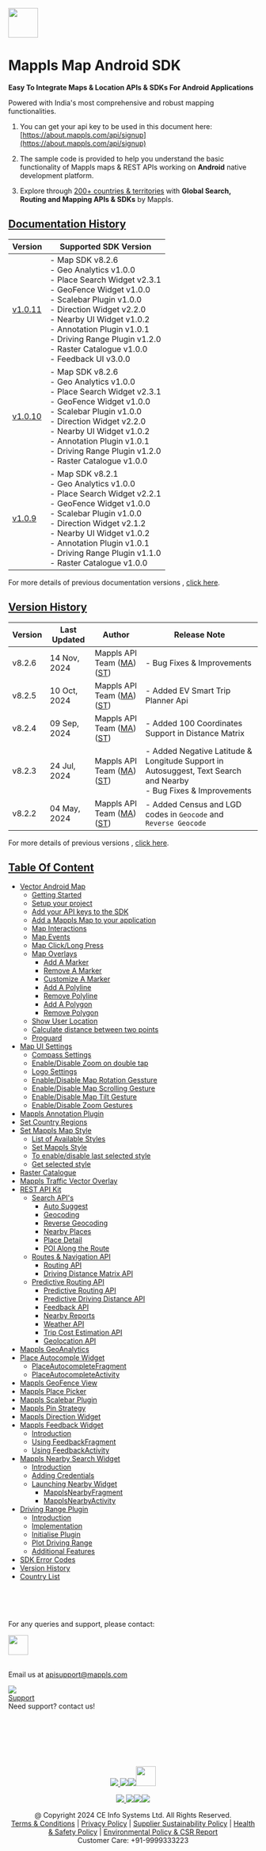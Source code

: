 [<img src="https://about.mappls.com/images/mappls-b-logo.svg" height="60"/> </p>](https://www.mapmyindia.com/api)

# Mappls Map Android SDK

**Easy To Integrate Maps & Location APIs & SDKs For Android Applications**

Powered with India's most comprehensive and robust mapping functionalities.

1. You can get your api key to be used in this document here: [https://about.mappls.com/api/signup](https://about.mappls.com/api/signup)

2. The sample code is provided to help you understand the basic functionality of Mappls maps & REST APIs working on **Android** native development platform.

4. Explore through [200+ countries & territories](https://github.com/MapmyIndia/mapmyindia-rest-api/blob/master/docs/countryISO.md) with **Global Search, Routing and Mapping APIs & SDKs** by Mappls.

## [Documentation History]()

| Version                         | Supported SDK Version                                                                                                                                                                                                                                                                                               | 
|---------------------------------|---------------------------------------------------------------------------------------------------------------------------------------------------------------------------------------------------------------------------------------------------------------------------------------------------------------------|
| [v1.0.11](../v1.0.11/README.md) | - Map SDK v8.2.6 <br/> - Geo Analytics v1.0.0 <br/> - Place Search Widget v2.3.1 <br/> - GeoFence Widget v1.0.0 <br/> - Scalebar Plugin v1.0.0 <br/> - Direction Widget v2.2.0 <br/> - Nearby UI Widget v1.0.2 <br/> - Annotation Plugin v1.0.1 <br/> - Driving Range Plugin v1.2.0 <br/> - Raster Catalogue v1.0.0 <br/> - Feedback UI v3.0.0 |
| [v1.0.10](docs/v1.0.10/README.md) | - Map SDK v8.2.6 <br/> - Geo Analytics v1.0.0 <br/> - Place Search Widget v2.3.1 <br/> - GeoFence Widget v1.0.0 <br/> - Scalebar Plugin v1.0.0 <br/> - Direction Widget v2.2.0 <br/> - Nearby UI Widget v1.0.2 <br/> - Annotation Plugin v1.0.1 <br/> - Driving Range Plugin v1.2.0 <br/> - Raster Catalogue v1.0.0 |
| [v1.0.9](docs/v1.0.9/README.md) | - Map SDK v8.2.1 <br/> - Geo Analytics v1.0.0 <br/> - Place Search Widget v2.2.1 <br/> - GeoFence Widget v1.0.0 <br/> - Scalebar Plugin v1.0.0 <br/> - Direction Widget v2.1.2 <br/> - Nearby UI Widget v1.0.2 <br/> - Annotation Plugin v1.0.1 <br/> - Driving Range Plugin v1.1.0 <br/> - Raster Catalogue v1.0.0 |

For more details of previous documentation versions , [click here](docs/v1.0.11/Doc-Version-History.md).

## [Version History]()

| Version | Last Updated      | Author | Release Note                                                                                                                                                                                         | 
|---------|-------------------| ---- |------------------------------------------------------------------------------------------------------------------------------------------------------------------------------------------------------|
| v8.2.6  | 14 Nov, 2024     | Mappls API Team ([MA](https://github.com/mdakram)) ([ST](https://github.com/saksham66)) | - Bug Fixes & Improvements                                                                                           |
| v8.2.5  | 10 Oct, 2024     | Mappls API Team ([MA](https://github.com/mdakram)) ([ST](https://github.com/saksham66)) | - Added EV Smart Trip Planner Api                                                                                            |
| v8.2.4  | 09 Sep, 2024     | Mappls API Team ([MA](https://github.com/mdakram)) ([ST](https://github.com/saksham66)) | - Added 100 Coordinates Support in Distance Matrix                                                                                            |
| v8.2.3  | 24 Jul, 2024     | Mappls API Team ([MA](https://github.com/mdakram)) ([ST](https://github.com/saksham66)) | - Added Negative Latitude & Longitude Support in Autosuggest, Text Search and Nearby <br/> - Bug Fixes & Improvements                                                                                            |
| v8.2.2  | 04 May, 2024     | Mappls API Team ([MA](https://github.com/mdakram)) ([ST](https://github.com/saksham66)) | - Added Census and LGD codes in `Geocode` and `Reverse Geocode`                                                                                                                       |


For more details of previous versions , [click here](docs/v1.0.11/Version-History.md).


## [Table Of Content]()
- [Vector Android Map](docs/v1.0.11/Getting-Started.md)
    * [Getting Started](docs/v1.0.11/Getting-Started.md#getting-started)
    * [Setup your project](docs/v1.0.11/Getting-Started.md#setup-your-project)
    * [Add your API keys to the SDK](docs/v1.0.11/Getting-Started.md#add-your-api-keys-to-the-sdk)
    * [Add a Mappls Map to your application](docs/v1.0.11/Getting-Started.md#add-a-mappls-map-to-your-application)
    * [Map Interactions](docs/v1.0.11/Getting-Started.md#map-interactions)
    * [Map Events](docs/v1.0.11/Getting-Started.md#map-events)
    * [Map Click/Long Press](docs/v1.0.11/Getting-Started.md#map-clicklong-press)
    * [Map Overlays](docs/v1.0.11/Getting-Started.md#map-overlays)
        - [Add A Marker](docs/v1.0.11/Getting-Started.md#add-a-marker)
        - [Remove A Marker](docs/v1.0.11/Getting-Started.md#remove-a-marker)
        - [Customize A Marker](docs/v1.0.11/Getting-Started.md#customize-a-marker)
        - [Add A Polyline](docs/v1.0.11/Getting-Started.md#add-a-polyline)
        - [Remove Polyline](docs/v1.0.11/Getting-Started.md#remove-polyline)
        - [Add A Polygon](docs/v1.0.11/Getting-Started.md#add-a-polygon)
        - [Remove Polygon](docs/v1.0.11/Getting-Started.md#remove-polygon)
    * [Show User Location](docs/v1.0.11/Getting-Started.md#show-user-location)
    * [Calculate distance between two points](docs/v1.0.11/Getting-Started.md#calculate-distance-between-two-points)
    * [Proguard](docs/v1.0.11/Getting-Started.md#proguard)
- [Map UI Settings](docs/v1.0.11/Map-UI-Settings.md)
    * [Compass Settings](docs/v1.0.11/Map-UI-Settings.md#compass-settings)
    * [Enable/Disable Zoom on double tap](docs/v1.0.11/Map-UI-Settings.md#enabledisable-zoom-on-double-tap)
    * [Logo Settings](docs/v1.0.11/Map-UI-Settings.md#logo-settings)
    * [Enable/Disable Map Rotation Gessture](docs/v1.0.11/Map-UI-Settings.md#enable-disable-map-rotation-gesture)
    * [Enable/Disable Map Scrolling Gesture](docs/v1.0.11/Map-UI-Settings.md#enabledisable-map-scrolling-gesture)
    * [Enable/Disable Map Tilt Gesture](docs/v1.0.11/Map-UI-Settings.md#enable-disable-map-tilt-gesture)
    * [Enable/Disable Zoom Gestures](docs/v1.0.11/Map-UI-Settings.md#enabledisable-zoom-gesture)
- [Mappls Annotation Plugin](docs/v1.0.11/AnnotationPlugin.md)
- [Set Country Regions](docs/v1.0.11/Set-Regions.md)
- [Set Mappls Map Style](docs/v1.0.11/Map-Style.md)
    * [List of Available Styles](docs/v1.0.11/Map-Style.md#list-of-available-styles)
    * [Set Mappls Style](docs/v1.0.11/Map-Style.md#set-mappls-style)
    * [To enable/disable last selected style](docs/v1.0.11/Map-Style.md#to-enabledisable-last-selected-style)
    * [Get selected style](docs/v1.0.11/Map-Style.md#get-selected-style)
- [Raster Catalogue](docs/v1.0.11/raster_catalogue.md)
- [Mappls Traffic Vector Overlay](docs/v1.0.11/Traffic-Vector-Overlay.md)
- [REST API Kit](docs/v1.0.11/Search-Api.md)
    * [Search API's](docs/v1.0.11/Search-Api.md)
        - [Auto Suggest](docs/v1.0.11/Search-Api.md#auto-suggest)
        - [Geocoding](docs/v1.0.11/Search-Api.md#geocoding)
        - [Reverse Geocoding](docs/v1.0.11/Search-Api.md#reverse-geocoding)
        - [Nearby Places](docs/v1.0.11/Search-Api.md#nearby-places)
        - [Place Detail](docs/v1.0.11/Search-Api.md#place-details)
        - [POI Along the Route](docs/v1.0.11/Search-Api.md#poi-along-the-route)
    * [Routes & Navigation API](docs/v1.0.11/Routing-API.md)
        - [Routing API](docs/v1.0.11/Routing-API.md#routing-api)
        - [Driving Distance Matrix API](docs/v1.0.11/Routing-API.md#driving-distance-matrix-api)
  * [Predictive Routing API](docs/v1.0.11/Predictive-Route-APIs.md)
      - [Predictive Routing API](docs/v1.0.11/Predictive-Route-APIs.md#predictive-routing-api)
      - [Predictive Driving Distance API](docs/v1.0.11/Predictive-Route-APIs.md#predictive-distance)
    * [Feedback API](docs/v1.0.11/Feedback.md)
    * [Nearby Reports](docs/v1.0.11/Nearby-Report.md)
    * [Weather API](docs/v1.0.11/Weather-API.md)
    * [Trip Cost Estimation API](docs/v1.0.11/trip-cost-estimation.md)
    * [Geolocation API](docs/v1.0.11/Geolocation.md)
- [Mappls GeoAnalytics](docs/v1.0.11/Geoanalytics.md)
- [Place Autocomple Widget](docs/v1.0.11/Place-Autocomplete.md)
    * [PlaceAutocompleteFragment](docs/v1.0.11/Place-Autocomplete.md#placeautocompletefragment)
    * [PlaceAutocompleteActivity](docs/v1.0.11/Place-Autocomplete.md#placeautocompleteactivity)
- [Mappls GeoFence View](docs/v1.0.11/GeoFence-View.md)
- [Mappls Place Picker](docs/v1.0.11/Place-Picker.md)
- [Mappls Scalebar Plugin](docs/v1.0.11/Scalebar-Plugin.md)
- [Mappls Pin Strategy](docs/v1.0.11/MapplsPinStrategy.md)
- [Mappls Direction Widget](docs/v1.0.11/Direction-Widget.md)
- [Mappls Feedback Widget](docs/v1.0.11/FeedbackUI.md)
    * [Introduction](docs/v1.0.11/FeedbackUI.md)
    * [Using FeedbackFragment](docs/v1.0.11/FeedbackUI.md#using-feedbackfragment)
    * [Using FeedbackActivity](docs/v1.0.11/FeedbackUI.md#using-feedbackactivity)
- [Mappls Nearby Search Widget](docs/v1.0.11/Nearby-Widget.md)
    * [Introduction](docs/v1.0.11/Nearby-Widget.md#introduction)
    * [Adding Credentials](docs/v1.0.11/Nearby-Widget.md#step-2----adding-credentials)
    * [Launching Nearby Widget](docs/v1.0.11/Nearby-Widget.md#step-3----launching-nearby-widget)
        - [MapplsNearbyFragment](docs/v1.0.11/Nearby-Widget.md#mapplsnearbyfragment)
        - [MapplsNearbyActivity](docs/v1.0.11/Nearby-Widget.md#mapplsnearbyactivity)
- [Driving Range Plugin](docs/v1.0.11/Driving-Range-Plugin.md)
    - [Introduction](docs/v1.0.11/Driving-Range-Plugin.md#introduction)
    - [Implementation](docs/v1.0.11/Driving-Range-Plugin.md#implementation)
    - [Initialise Plugin](docs/v1.0.11/Driving-Range-Plugin.md#initialise-plugin)
    - [Plot Driving Range](docs/v1.0.11/Driving-Range-Plugin.md#plot-driving-range)
    - [Additional Features](docs/v1.0.11/Driving-Range-Plugin.md#additional-features)
- [SDK Error Codes](docs/v1.0.11/SDK-Error-code.md)
- [Version History](docs/v1.0.11/Version-History.md)
- [Country List](https://github.com/mappls-api/mappls-rest-apis/blob/main/docs/countryISO.md)

<br><br><br>

For any queries and support, please contact:

[<img src="https://about.mappls.com/images/mappls-logo.svg" height="40"/> </p>](https://about.mappls.com/api/)    
Email us at [apisupport@mappls.com](mailto:apisupport@mappls.com)


![](https://www.mapmyindia.com/api/img/icons/support.png)    
[Support](https://about.mappls.com/contact/)    
Need support? contact us!

<br></br>    
<br></br>

[<p align="center"> <img src="https://www.mapmyindia.com/api/img/icons/stack-overflow.png"/> ](https://stackoverflow.com/questions/tagged/mappls-api)[![](https://www.mapmyindia.com/api/img/icons/blog.png)](https://about.mappls.com/blog/)[![](https://www.mapmyindia.com/api/img/icons/gethub.png)](https://github.com/Mappls-api)[<img src="https://mmi-api-team.s3.ap-south-1.amazonaws.com/API-Team/npm-logo.one-third%5B1%5D.png" height="40"/> </p>](https://www.npmjs.com/org/mapmyindia)



[<p align="center"> <img src="https://www.mapmyindia.com/june-newsletter/icon4.png"/> ](https://www.facebook.com/Mapplsofficial)[![](https://www.mapmyindia.com/june-newsletter/icon2.png)](https://twitter.com/mappls)[![](https://www.mapmyindia.com/newsletter/2017/aug/llinkedin.png)](https://www.linkedin.com/company/mappls/)[![](https://www.mapmyindia.com/june-newsletter/icon3.png)](https://www.youtube.com/channel/UCAWvWsh-dZLLeUU7_J9HiOA)




<div align="center">@ Copyright 2024 CE Info Systems Ltd. All Rights Reserved.</div>    

<div align="center"> <a href="https://about.mappls.com/api/terms-&-conditions">Terms & Conditions</a> | <a href="https://about.mappls.com/about/privacy-policy">Privacy Policy</a> | <a href="https://about.mappls.com/pdf/mapmyIndia-sustainability-policy-healt-labour-rules-supplir-sustainability.pdf">Supplier Sustainability Policy</a> | <a href="https://about.mappls.com/pdf/Health-Safety-Management.pdf">Health & Safety Policy</a> | <a href="https://about.mappls.com/pdf/Environment-Sustainability-Policy-CSR-Report.pdf">Environmental Policy & CSR Report</a>    

<div align="center">Customer Care: +91-9999333223</div>
